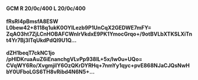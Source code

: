 #### GCM R 20/0c/400 L 20/0c/400
**fRsRI4pBmsfA8ESW**<br/>**L0bew42+8118q1ukK0OYlLezb9P1UnCqX2GEDWE7mFY=**<br/>**ZqAO3ht7ZjLCnHOBAFCWnIrVkdxE9PK1YmocGrqo+/9otBVLbXTKSLXiTnt4Yr7Bj3ITqUkdPdQl9U1Q...**<br/><br/>
**dZH1beqT7ckNC1jo**<br/>**/pHlDKruaAuZ6iEnanchgVLvPp938IL+5x/Iw0u+UQo=**<br/>**CVqWY6Ro/XvgmjilY6OzQKrDYRHq+7nmYy1qyc+pvE868NJaCJQsNwHbY0UFboLGS6TH8vRibd4N6N5+...**